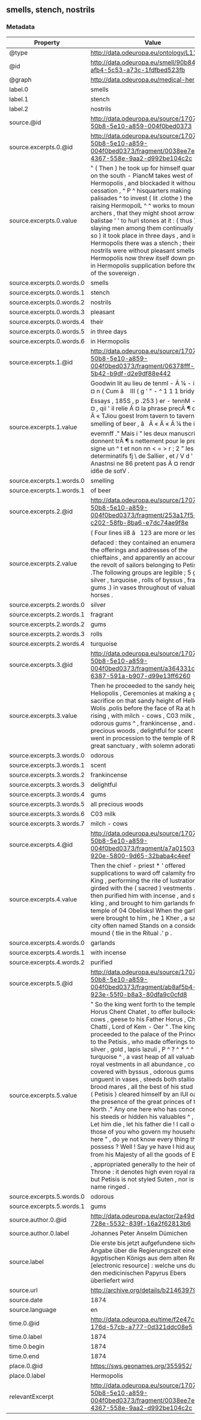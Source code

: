 ## smells, stench, nostrils

### Metadata

| Property | Value |
| -------- | ----- |
| @type | http://data.odeuropa.eu/ontology/L11_Smell |
| @id | http://data.odeuropa.eu/smell/90b840f4-afb4-5c53-a73c-1fdfbed523fb |
| @graph | http://data.odeuropa.eu/medical-heritage |
| label.0 | smells |
| label.1 | stench |
| label.2 | nostrils |
| source.@id | http://data.odeuropa.eu/source/17073a4d-50b8-5e10-a859-004f0bed0373 |
| source.excerpts.0.@id | http://data.odeuropa.eu/source/17073a4d-50b8-5e10-a859-004f0bed0373/fragment/0038ee7e-4367-558e-9aa2-d992be104c2c |
| source.excerpts.0.value | " ( Then ) he took up for himself quarters ' on the south - PiancM takes west of Hermopolis , and blockaded it without cessation , ^ P ^ hisquarters making palisades ^ to invest ( lit .clothe ) the walls , raising HermopolL ^ ^ works to mount the archers , that they might shoot arrows , and balistae ' ' to hurl stones at it : ( thus ) slaying men among them continually , ( And so ) it took place in three days , and in Hermopolis there was a stench ; their nostrils were without pleasant smells .Lo ' Hermopolis now threw itself down prostrate in Hermopolis supplication before the face of the sovereign . |
| source.excerpts.0.words.0 | smells |
| source.excerpts.0.words.1 | stench |
| source.excerpts.0.words.2 | nostrils |
| source.excerpts.0.words.3 | pleasant |
| source.excerpts.0.words.4 | their |
| source.excerpts.0.words.5 | in three days |
| source.excerpts.0.words.6 | in Hermopolis |
| source.excerpts.1.@id | http://data.odeuropa.eu/source/17073a4d-50b8-5e10-a859-004f0bed0373/fragment/06378fff-2d3a-5b42-b9df-d2e9df88e442 |
| source.excerpts.1.value | Goodwin lit au lieu de tenml - Ã ¼ - iu h ' Ã ¤ n ( Cum â    III ( g ' " - ^ 1 1 1 bridye Essays , 185S , p .253 ) er - tennM - nlhÃ ¤ , qii ' il relie Ã ¤ la phrase precÃ ¶ dente : Â « TJiou goest Irom tavern to tavern , smelling of beer , â   Â « Â « Ã ¼ the ivme of evemnff ." Mais i " les deux manuscrits donnent trÃ ¶ s nettement pour le premier signe un ^ t et non nn < = > r ; 2 " les determinatifs fj \ de Sallier , et / V d ' Anastnsi ne 86 pretent pas Ã ¤ rendre l ' id6e de sotV . |
| source.excerpts.1.words.0 | smelling |
| source.excerpts.1.words.1 | of beer |
| source.excerpts.2.@id | http://data.odeuropa.eu/source/17073a4d-50b8-5e10-a859-004f0bed0373/fragment/253a17f5-c202-58fb-8ba6-e7dc74ae9f8e |
| source.excerpts.2.value | ( Four lines ii8 â   123 are more or less defaced : they contained an enumeration of the offerings and addresses of the chieftains , and apparently an account of the revolt of sailors belonging to Petisis .The following groups are legible ; 5 gold , silver , turquoise , rolls of byssus , fragrant gums .) in vases throughout of valuable horses . |
| source.excerpts.2.words.0 | silver |
| source.excerpts.2.words.1 | fragrant |
| source.excerpts.2.words.2 | gums |
| source.excerpts.2.words.3 | rolls |
| source.excerpts.2.words.4 | turquoise |
| source.excerpts.3.@id | http://data.odeuropa.eu/source/17073a4d-50b8-5e10-a859-004f0bed0373/fragment/a364331c-6387-591a-b907-d99e13ff6260 |
| source.excerpts.3.value | Then he proceeded to the sandy height * in Heliopolis , Ceremonies at making a great sacrifice on that sandy height of Hello - ^ ^ Wolis .polis before the face of Ra at his rising , with milch - cows , C03 milk , odorous gums ^ , frankincense , and all precious woods , delightful for scent .He went in procession to the temple of Ra , the great sanctuary , with solemn adoration . |
| source.excerpts.3.words.0 | odorous |
| source.excerpts.3.words.1 | scent |
| source.excerpts.3.words.2 | frankincense |
| source.excerpts.3.words.3 | delightful |
| source.excerpts.3.words.4 | gums |
| source.excerpts.3.words.5 | all precious woods |
| source.excerpts.3.words.6 | C03 milk |
| source.excerpts.3.words.7 | milch - cows |
| source.excerpts.4.@id | http://data.odeuropa.eu/source/17073a4d-50b8-5e10-a859-004f0bed0373/fragment/a7a01503-920e-5800-9d65-32baba4c4eef |
| source.excerpts.4.value | Then the chief - priest * ' offered supplications to ward off calamity from the King , performing the rite of lustration girded with the ( sacred ) vestments .He then purified him with incense , and sprin - kling , and brought to him garlands from the temple of 04 Obelisksl When the garlands were brought to him , he 1 Kher , a sacred city often named Stands on a considerable mound ( tlie in the Ritual .' p . |
| source.excerpts.4.words.0 | garlands |
| source.excerpts.4.words.1 | with incense |
| source.excerpts.4.words.2 | purified |
| source.excerpts.5.@id | http://data.odeuropa.eu/source/17073a4d-50b8-5e10-a859-004f0bed0373/fragment/ab8af5b4-923e-55f0-b8a3-80dfa9c0cfd8 |
| source.excerpts.5.value | " So the king went forth to the temple of Horus Chent Chatet , to offer bullocks , cows , geese to his Father Horus , Chent Chatti , Lord of Kem - Oer " .The king then proceeded to the palace of the Prince Visit to the Petisis , who made offerings to him of silver , gold , lapis lazuli , P ^ ? ^ * ^ ^ II 10 turquoise ^ , a vast heap of all valuables , royal vestments in all abundance , couches covered with byssus , odorous gums , unguent in vases , steeds both stallions and brood mares , all the best of his stud , Then ( Petisis ) cleared himself by an IUI oath in the presence of the great princes of the North ." Any one here who has concealed his steeds or hidden his valuables ^ , well ! Let him die , let his father die ! I call on those of you who govern my household here " , do ye not know every thing that I possess ? Well ! Say ye have I hid aught from his Majesty of all the goods of Erpa â  ¡ , appropriated generally to the heir of the Throne : it denotes high even royal rank , but Petisis is not styled Suten , nor is his name ringed . |
| source.excerpts.5.words.0 | odorous |
| source.excerpts.5.words.1 | gums |
| source.author.0.@id | http://data.odeuropa.eu/actor/2a49d5a6-728e-5532-839f-16a2f62813b6 |
| source.author.0.label | Johannes Peter Anselm Dümichen |
| source.label | Die erste bis jetzt aufgefundene sichere Angabe über die Regierungszeit eines ägyptischen Königs aus dem alten Reich [electronic resource] : welche uns durch den medicinischen Papyrus Ebers überliefert wird |
| source.url | http://archive.org/details/b21463979 |
| source.date | 1874 |
| source.language | en |
| time.0.@id | http://data.odeuropa.eu/time/f2e47c1b-176d-57cb-a777-0d321ddc08e5 |
| time.0.label | 1874 |
| time.0.begin | 1874 |
| time.0.end | 1874 |
| place.0.@id | https://sws.geonames.org/355952/ |
| place.0.label | Hermopolis |
| relevantExcerpt | http://data.odeuropa.eu/source/17073a4d-50b8-5e10-a859-004f0bed0373/fragment/0038ee7e-4367-558e-9aa2-d992be104c2c |

